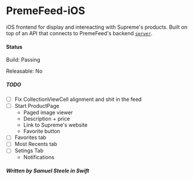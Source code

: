 # PremeFeed-iOS

iOS frontend for display and intereacting with Supreme's products. Built on top of an API that connects to PremeFeed's backend 
[`server`](https://github.com/premefeed/server).

#### Status
Build: Passing

Releasable: No


##### TODO
- [ ] Fix CollectionViewCell alignment and shit in the feed
- [ ] Start ProductPage
    + Paged image viewer
    + Description + price
    + Link to Supreme's website
    + Favorite button
- [ ] Favorites tab
- [ ] Most Recents tab
- [ ] Setings Tab
    + Notifications

##### Written by Samuel Steele in Swift